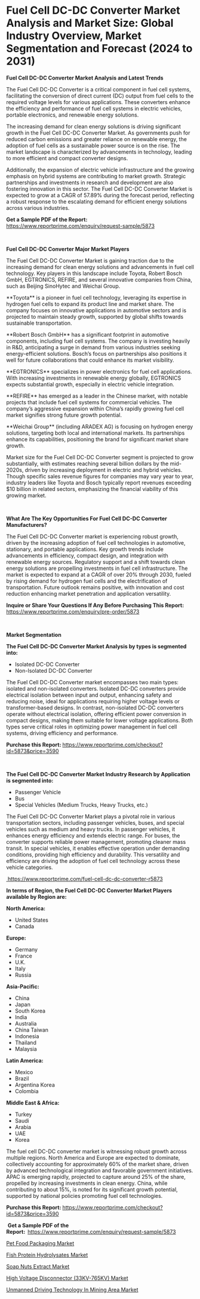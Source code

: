 <p><h1>Fuel Cell DC-DC Converter Market Analysis and Market Size: Global Industry Overview, Market Segmentation and Forecast (2024 to 2031)</h1></p><p><strong>Fuel Cell DC-DC Converter Market Analysis and Latest Trends</strong></p>
<p><p>The Fuel Cell DC-DC Converter is a critical component in fuel cell systems, facilitating the conversion of direct current (DC) output from fuel cells to the required voltage levels for various applications. These converters enhance the efficiency and performance of fuel cell systems in electric vehicles, portable electronics, and renewable energy solutions. </p><p>The increasing demand for clean energy solutions is driving significant growth in the Fuel Cell DC-DC Converter Market. As governments push for reduced carbon emissions and greater reliance on renewable energy, the adoption of fuel cells as a sustainable power source is on the rise. The market landscape is characterized by advancements in technology, leading to more efficient and compact converter designs. </p><p>Additionally, the expansion of electric vehicle infrastructure and the growing emphasis on hybrid systems are contributing to market growth. Strategic partnerships and investments in research and development are also fostering innovation in this sector. The Fuel Cell DC-DC Converter Market is expected to grow at a CAGR of 57.89% during the forecast period, reflecting a robust response to the escalating demand for efficient energy solutions across various industries.</p></p>
<p><strong>Get a Sample PDF of the Report:&nbsp;</strong> <a href="https://www.reportprime.com/enquiry/request-sample/5873">https://www.reportprime.com/enquiry/request-sample/5873</a></p>
<p>&nbsp;</p>
<p><strong>Fuel Cell DC-DC Converter Major Market Players</strong></p>
<p><p>The Fuel Cell DC-DC Converter Market is gaining traction due to the increasing demand for clean energy solutions and advancements in fuel cell technology. Key players in this landscape include Toyota, Robert Bosch GmbH, EGTRONICS, REFIRE, and several innovative companies from China, such as Beijing SinoHytec and Weichai Group.</p><p>**Toyota** is a pioneer in fuel cell technology, leveraging its expertise in hydrogen fuel cells to expand its product line and market share. The company focuses on innovative applications in automotive sectors and is projected to maintain steady growth, supported by global shifts towards sustainable transportation.</p><p>**Robert Bosch GmbH** has a significant footprint in automotive components, including fuel cell systems. The company is investing heavily in R&D, anticipating a surge in demand from various industries seeking energy-efficient solutions. Bosch’s focus on partnerships also positions it well for future collaborations that could enhance its market visibility.</p><p>**EGTRONICS** specializes in power electronics for fuel cell applications. With increasing investments in renewable energy globally, EGTRONICS expects substantial growth, especially in electric vehicle integration.</p><p>**REFIRE** has emerged as a leader in the Chinese market, with notable projects that include fuel cell systems for commercial vehicles. The company’s aggressive expansion within China’s rapidly growing fuel cell market signifies strong future growth potential.</p><p>**Weichai Group** (including ARADEX AG) is focusing on hydrogen energy solutions, targeting both local and international markets. Its partnerships enhance its capabilities, positioning the brand for significant market share growth.</p><p>Market size for the Fuel Cell DC-DC Converter segment is projected to grow substantially, with estimates reaching several billion dollars by the mid-2020s, driven by increasing deployment in electric and hybrid vehicles. Though specific sales revenue figures for companies may vary year to year, industry leaders like Toyota and Bosch typically report revenues exceeding $10 billion in related sectors, emphasizing the financial viability of this growing market.</p></p>
<p>&nbsp;</p>
<p><strong>What Are The Key Opportunities For Fuel Cell DC-DC Converter Manufacturers?</strong></p>
<p><p>The Fuel Cell DC-DC Converter market is experiencing robust growth, driven by the increasing adoption of fuel cell technologies in automotive, stationary, and portable applications. Key growth trends include advancements in efficiency, compact design, and integration with renewable energy sources. Regulatory support and a shift towards clean energy solutions are propelling investments in fuel cell infrastructure. The market is expected to expand at a CAGR of over 20% through 2030, fueled by rising demand for hydrogen fuel cells and the electrification of transportation. Future outlook remains positive, with innovation and cost reduction enhancing market penetration and application versatility.</p></p>
<p><strong>Inquire or Share Your Questions If Any Before Purchasing This Report:</strong> <a href="https://www.reportprime.com/enquiry/pre-order/5873">https://www.reportprime.com/enquiry/pre-order/5873</a></p>
<p>&nbsp;</p>
<p><strong>Market Segmentation</strong></p>
<p><strong>The Fuel Cell DC-DC Converter Market Analysis by types is segmented into:</strong></p>
<p><ul><li>Isolated DC-DC Converter</li><li>Non-Isolated DC-DC Converter</li></ul></p>
<p><p>The Fuel Cell DC-DC Converter market encompasses two main types: isolated and non-isolated converters. Isolated DC-DC converters provide electrical isolation between input and output, enhancing safety and reducing noise, ideal for applications requiring higher voltage levels or transformer-based designs. In contrast, non-isolated DC-DC converters operate without electrical isolation, offering efficient power conversion in compact designs, making them suitable for lower voltage applications. Both types serve critical roles in optimizing power management in fuel cell systems, driving efficiency and performance.</p></p>
<p><strong>Purchase this Report:&nbsp;</strong><a href="https://www.reportprime.com/checkout?id=5873&price=3590">https://www.reportprime.com/checkout?id=5873&price=3590</a></p>
<p>&nbsp;</p>
<p><strong>The Fuel Cell DC-DC Converter Market Industry Research by Application is segmented into:</strong></p>
<p><ul><li>Passenger Vehicle</li><li>Bus</li><li>Special Vehicles (Medium Trucks, Heavy Trucks, etc.)</li></ul></p>
<p><p>The Fuel Cell DC-DC Converter Market plays a pivotal role in various transportation sectors, including passenger vehicles, buses, and special vehicles such as medium and heavy trucks. In passenger vehicles, it enhances energy efficiency and extends electric range. For buses, the converter supports reliable power management, promoting cleaner mass transit. In special vehicles, it enables effective operation under demanding conditions, providing high efficiency and durability. This versatility and efficiency are driving the adoption of fuel cell technology across these vehicle categories.</p></p>
<p><a href="https://www.reportprime.com/fuel-cell-dc-dc-converter-r5873">&nbsp;https://www.reportprime.com/fuel-cell-dc-dc-converter-r5873</a></p>
<p><strong>In terms of Region, the Fuel Cell DC-DC Converter Market Players available by Region are:</strong></p>
<p>
    <p> <strong> North America: </strong>
        <ul>
            <li>United States</li>
            <li>Canada</li>
        </ul>
        </p> 
    <p> <strong> Europe: </strong>
        <ul>
            <li>Germany</li>
            <li>France</li>
            <li>U.K.</li>
            <li>Italy</li>
            <li>Russia</li>
        </ul>
        </p> 
    <p> <strong> Asia-Pacific: </strong>
        <ul>
            <li>China</li>
            <li>Japan</li>
            <li>South Korea</li>
            <li>India</li>
            <li>Australia</li>
            <li>China Taiwan</li>
            <li>Indonesia</li>
            <li>Thailand</li>
            <li>Malaysia</li>
        </ul>
        </p> 
    <p> <strong> Latin America: </strong>
        <ul>
            <li>Mexico</li>
            <li>Brazil</li>
            <li>Argentina Korea</li>
            <li>Colombia</li>
        </ul>
        </p> 
    <p> <strong> Middle East & Africa: </strong>
        <ul>
            <li>Turkey</li>
            <li>Saudi</li>
            <li>Arabia</li>
            <li>UAE</li>
            <li>Korea</li>
        </ul>
    </p>
    </p>
<p><p>The fuel cell DC-DC converter market is witnessing robust growth across multiple regions. North America and Europe are expected to dominate, collectively accounting for approximately 60% of the market share, driven by advanced technological integration and favorable government initiatives. APAC is emerging rapidly, projected to capture around 25% of the share, propelled by increasing investments in clean energy. China, while contributing to about 15%, is noted for its significant growth potential, supported by national policies promoting fuel cell technologies.</p></p>
<p><strong>Purchase this Report: </strong><a href="https://www.reportprime.com/checkout?id=5873&price=3590">https://www.reportprime.com/checkout?id=5873&price=3590</a></p>
<p>&nbsp;<strong>Get a Sample PDF of the Report:&nbsp;&nbsp;</strong><a href="https://www.reportprime.com/enquiry/request-sample/5873">https://www.reportprime.com/enquiry/request-sample/5873</a></p>
<p><strong></strong></p>
<p><p><a href="https://www.linkedin.com/pulse/deep-dive-pet-food-packaging-market-itstrends-segmentation-ng5ce?trackingId=GkP%2FU1xfTLGra5GmOV2oTw%3D%3D">Pet Food Packaging Market</a></p><p><a href="https://medium.com/@max.hudson54565/fish-protein-hydrolysates-market-global-market-share-and-ranking-overall-sales-and-demand-66202d16b657">Fish Protein Hydrolysates Market</a></p><p><a href="https://medium.com/@crystalwastonh89/soap-nuts-extract-market-size-by-type-0-4-0-7-other-e283a6eabcab">Soap Nuts Extract Market</a></p><p><a href="https://github.com/RuthLucas64/Market-Research-Report-List-1/blob/main/high-voltage-disconnector-33kv-765kv-market.md">High Voltage Disconnector (33KV-765KV) Market</a></p><p><a href="https://issuu.com/reportprime-2/docs/unmanned-driving-technology-in-mini_1dfaffd7005aa8">Unmanned Driving Technology In Mining Area Market</a></p></p>
